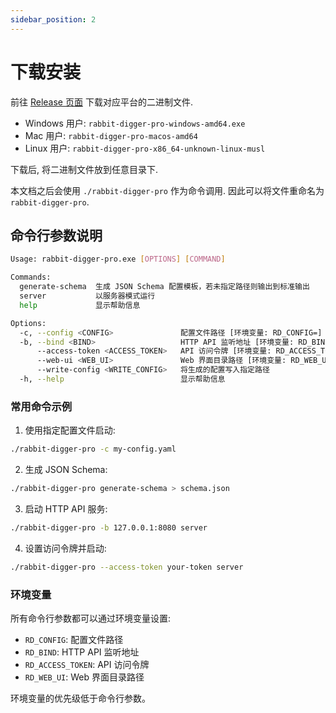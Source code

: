 ```yaml
---
sidebar_position: 2
---
```


# 下载安装

前往 [Release 页面](https://github.com/spacemeowx2/rabbit-digger-pro/releases) 下载对应平台的二进制文件.

- Windows 用户: `rabbit-digger-pro-windows-amd64.exe`
- Mac 用户: `rabbit-digger-pro-macos-amd64`
- Linux 用户: `rabbit-digger-pro-x86_64-unknown-linux-musl`

下载后, 将二进制文件放到任意目录下.

本文档之后会使用 `./rabbit-digger-pro` 作为命令调用. 因此可以将文件重命名为 `rabbit-digger-pro`.

## 命令行参数说明

```bash
Usage: rabbit-digger-pro.exe [OPTIONS] [COMMAND]

Commands:
  generate-schema  生成 JSON Schema 配置模板，若未指定路径则输出到标准输出
  server           以服务器模式运行
  help             显示帮助信息

Options:
  -c, --config <CONFIG>               配置文件路径 [环境变量: RD_CONFIG=] [默认: config.yaml]
  -b, --bind <BIND>                   HTTP API 监听地址 [环境变量: RD_BIND=]
      --access-token <ACCESS_TOKEN>   API 访问令牌 [环境变量: RD_ACCESS_TOKEN=]
      --web-ui <WEB_UI>               Web 界面目录路径 [环境变量: RD_WEB_UI=]
      --write-config <WRITE_CONFIG>   将生成的配置写入指定路径
  -h, --help                          显示帮助信息
```

### 常用命令示例

1. 使用指定配置文件启动:

```bash
./rabbit-digger-pro -c my-config.yaml
```

2. 生成 JSON Schema:

```bash
./rabbit-digger-pro generate-schema > schema.json
```

3. 启动 HTTP API 服务:

```bash
./rabbit-digger-pro -b 127.0.0.1:8080 server
```

4. 设置访问令牌并启动:

```bash
./rabbit-digger-pro --access-token your-token server
```

### 环境变量

所有命令行参数都可以通过环境变量设置:

- `RD_CONFIG`: 配置文件路径
- `RD_BIND`: HTTP API 监听地址
- `RD_ACCESS_TOKEN`: API 访问令牌
- `RD_WEB_UI`: Web 界面目录路径

环境变量的优先级低于命令行参数。

